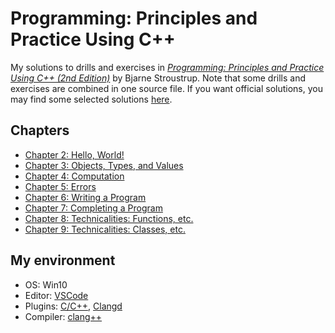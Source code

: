 # Programming: Principles and Practice Using C++

My solutions to drills and exercises in [*Programming: Principles and Practice Using C++ (2nd Edition)*](https://www.stroustrup.com/programming.html) by Bjarne Stroustrup. Note that some drills and exercises are combined in one source file. If you want official solutions, you may find some selected solutions [here](https://www.stroustrup.com/Programming/Solutions/exercise_solutions.html).

## Chapters

- [Chapter 2: Hello, World!](ch02/)
- [Chapter 3: Objects, Types, and Values](ch03/)
- [Chapter 4: Computation](ch04/)
- [Chapter 5: Errors](ch05/)
- [Chapter 6: Writing a Program](ch06/)
- [Chapter 7: Completing a Program](ch07/)
- [Chapter 8: Technicalities: Functions, etc.](ch08/)
- [Chapter 9: Technicalities: Classes, etc.](ch09/)

## My environment

- OS: Win10
- Editor: [VSCode](https://code.visualstudio.com/)
- Plugins: [C/C++](https://marketplace.visualstudio.com/items?itemName=ms-vscode.cpptools), [Clangd](https://marketplace.visualstudio.com/items?itemName=llvm-vs-code-extensions.vscode-clangd)
- Compiler: [clang++](https://clang.llvm.org/)
